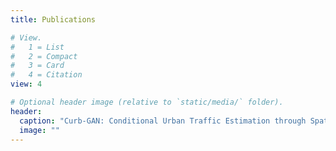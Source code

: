 ```yaml
---
title: Publications

# View.
#   1 = List
#   2 = Compact
#   3 = Card
#   4 = Citation
view: 4

# Optional header image (relative to `static/media/` folder).
header:
  caption: "Curb-GAN: Conditional Urban Traffic Estimation through Spatio-Temporal Generative Adversarial Networks"
  image: ""
---
```

